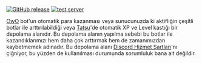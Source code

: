 [![GitHub release](https://img.shields.io/github/release/zenithtea/owo.svg)](https://github.com/zenithtea/owo/releases/latest)
[![test server](https://discordapp.com/api/guilds/841966583932256266/widget.png?style=shield)](https://discord.gg/ppu7afZhDZ)

[OwO](https://github.com/ChristopherBThai/Discord-OwO-Bot) bot'un otomatik para kazanması veya sunucunuzda ki aktifliğin çeşitli botlar ile arttırılabildiği veya [Tatsu](https://tatsu.gg)'de otomatik XP ve Level kastığı bir depolama alanıdır. Bu depolama alanın yapılma sebebi bu botlar ile kazandıklarımızı hem daha çok arttırmak hem de zamanımızdan kaybetmemek adınadır. Bu depolama alanı [Discord Hizmet Şartları](https://discord.com/terms)'nı çiğniyor, bu yüzden de kullanılması durumunda sorumluluk bana ait değildir.
